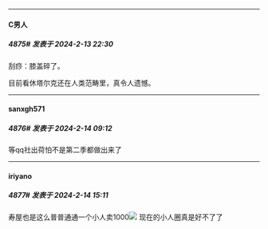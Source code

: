 
*****

####  C男人  
##### 4875#       发表于 2024-2-13 22:30

刮痧：膝盖碎了。

目前看休塔尔克还在人类范畴里，真令人遗憾。


*****

####  sanxgh571  
##### 4876#       发表于 2024-2-14 09:12

等qq社出荷怕不是第二季都做出来了


*****

####  iriyano  
##### 4877#       发表于 2024-2-14 15:11

寿屋也是这么普普通通一个小人卖1000<img src="https://static.saraba1st.com/image/smiley/face2017/024.png" referrerpolicy="no-referrer">
现在的小人圈真是好不了了

